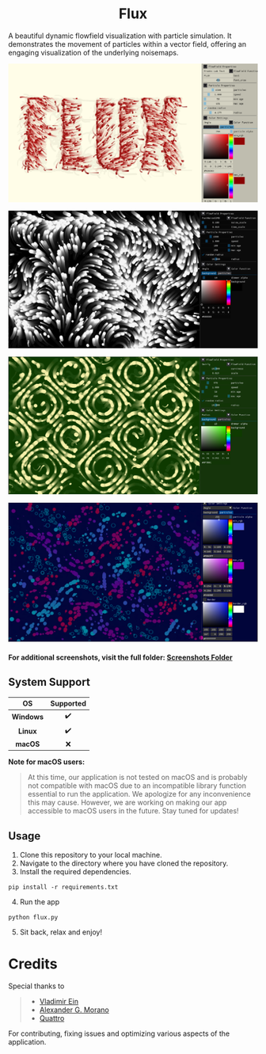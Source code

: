 ﻿<h1 align='center'>Flux</h1>
A beautiful dynamic flowfield visualization with particle simulation. It demonstrates the movement of particles within a vector field, offering an engaging visualization of the underlying noisemaps.
<p align='center'>
    <img src='assets\screenshots\Flux_FranksLabText_Light.png'>
</p>
<p align='center'>
    <img src='assets\screenshots\SeaAnemone_FNS.png'>
</p>
<p align='center'>
    <img src='assets\screenshots\Greens_Swirly.png'>
</p>
<p align='center'>
    <img src='assets\screenshots\Bubbles_Quattro.png'>
</p>

#### For additional screenshots, visit the full folder: [Screenshots Folder](assets/screenshots)

## System Support
|     OS    | Supported |
|   :---:   |   :---:   |
|**Windows**|    ✔️    |
| **Linux** |    ✔️    |
| **macOS** |    ❌    |

**Note for macOS users:**
> At this time, our application is not tested on macOS and is probably not compatible with macOS due to an incompatible library function essential to run the application. We apologize for any inconvenience this may cause. However, we are working on making our app accessible to macOS users in the future. Stay tuned for updates!



## Usage

1. Clone this repository to your local machine.
2. Navigate to the directory where you have cloned the repository.
3. Install the required dependencies.

```shell
pip install -r requirements.txt
```

4. Run the app

```shell
python flux.py
```

5. Sit back, relax and enjoy!

# Credits

Special thanks to

> - [Vladimir Ein](https://github.com/v-ein)
> - [Alexander G. Morano](https://github.com/Amorano)
> - [Quattro](https://github.com/QuattroMusic)

For contributing, fixing issues and optimizing various aspects of the application.
